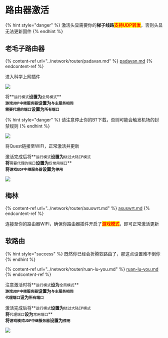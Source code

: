 # 路由器激活

{% hint style="danger" %}
激活头显需要你的**梯子线路**<mark style="color:red;">**支持UDP转发**</mark>，否则头显无法更新固件
{% endhint %}

## 老毛子路由器

{% content-ref url="../network/router/padavan.md" %}
[padavan.md](../network/router/padavan.md)
{% endcontent-ref %}

进入科学上网插件

![](https://cdn.jsdelivr.net/gh/EYW-015/Oculus-guide-China/img/pdv/pdv1.png)

将**`运行模式`**设置为**`全局模式`**\
**`游戏UDP中继服务器`**设置为**`与主服务相同`**\
**`需要代理的端口`**设置为**`所有端口`**

{% hint style="danger" %}
请注意停止你的BT下载，否则可能会触发机场的封禁规则
{% endhint %}

![](https://cdn.jsdelivr.net/gh/EYW-015/Oculus-guide-China/img/pdv/pdv3.png)

将Quest链接至WIFI，正常激活并更新

激活完成后将**`运行模式`**设置为**`绕过大陆IP模式`**\
将**`需要代理的端口`**设置为**`仅常用端口`**\
****将**`游戏UDP中继服务器`**设置为**`停用`**

![](https://cdn.jsdelivr.net/gh/EYW-015/Oculus-guide-China/img/pdv/pdv4.png)

## 梅林

{% content-ref url="../network/router/asuswrt.md" %}
[asuswrt.md](../network/router/asuswrt.md)
{% endcontent-ref %}

连接至你的路由器WIFI，确保你路由器插件开启了<mark style="color:red;">**游戏模式**</mark>，即可正常激活更新

## 软路由

{% hint style="success" %}
既然你已经会折腾软路由了，那这点设置难不倒你
{% endhint %}

{% content-ref url="../network/router/ruan-lu-you.md" %}
[ruan-lu-you.md](../network/router/ruan-lu-you.md)
{% endcontent-ref %}

注意激活时将**`运行模式`**设为**`全局模式`**\
**`游戏UDP中继服务器`**设置为**`与主服务相同`**\
**`代理端口`**设为**`所有端口`**

激活完成后将**`运行模式`**设置为**`绕过大陆IP模式`**\
将**`代理端口`**设为**`常用端口`**\
****将**`游戏模式UDP中继服务器`**设置为**`停用`**

![](https://cdn.jsdelivr.net/gh/EYW-015/Oculus-guide-China/img/openwrt/op1.png)
